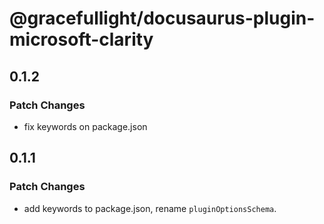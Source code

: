 # @gracefullight/docusaurus-plugin-microsoft-clarity

## 0.1.2

### Patch Changes

- fix keywords on package.json

## 0.1.1

### Patch Changes

- add keywords to package.json, rename `pluginOptionsSchema`.

